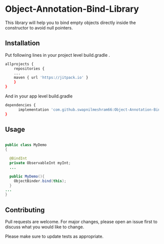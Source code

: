 # Object-Annotation-Bind-Library
This library will help you to bind empty objects directly inside the constructor to avoid null pointers.

## Installation

Put following lines in your project level build.gradle .

```bash
allprojects {
	repositories {
	...
	maven { url 'https://jitpack.io' }
	}
}
```

And in your app level build.gradle

```bash
dependencies {
      implementation 'com.github.swapnilmeshram66:Object-Annotation-Bind-Library:0.1.0'
}
```

## Usage

```Java

public class MyDemo
{

  @BindInt
  private ObservableInt myInt;
  ...

  public MyDemo(){
    ObjectBinder.bind(this);
  }
...
}

```

## Contributing
Pull requests are welcome. For major changes, please open an issue first to discuss what you would like to change.

Please make sure to update tests as appropriate.

